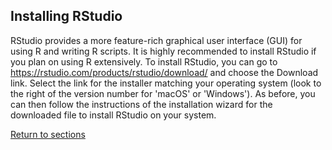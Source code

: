 ## Installing RStudio

RStudio provides a more feature-rich graphical user interface (GUI) for using R and writing R scripts. It is highly recommended to install RStudio if you plan on using R extensively. To install RStudio, you can go to <https://rstudio.com/products/rstudio/download/> and choose the Download link. Select the link for the installer matching your operating system (look to the right of the version number for 'macOS' or 'Windows'). As before, you can then follow the instructions of the installation wizard for the downloaded file to install RStudio on your system.

[Return to sections](C00_P002_Chapters.md)
